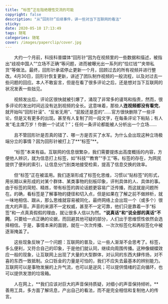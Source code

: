 ```yaml
---
title: “标签”正在阻绝理性交流的可能
copyright: false
description: "从“回形针”后续事件，讲一些对当下互联网的看法"
sticky: 
date: 2020-05-10 17:13:49
tags: 随笔
categories: 随笔
cover: /images/paperclip/cover.jpg
---
```


　　大约一个月前，科技科普媒体“回形针”因为在视频里的一些数据和描述，被指出“歧视中国人”“立场不正确“等问题，进而被曝光出一系列的”恰烂钱“”夹带私货“等做法。最终，回形针承诺停止更新一个月，回顾过去的所有视频并进行整改。4月30日，回形针恢复更新，讲述了团队制作视频的一般流程，以及对过去一些问题的回应。本人不敢妄言，但是在看了很多评论之后，还是想对当下互联网的状况发表一些拙见。

　　视频发出后，评论区很快就被引爆了，涌现了非常多的谩骂和指责，然而，很多评论的发出时间远没有达到视频的全长。这意味着，那些人**连视频都没有看完**，就开始叫“回形针滚”、“反省无用”、“屁股还是歪的”……官方很快删除了一些评论，但是又有更多的出现。甚至有人复制了同一段文字，在每条评论下粘贴；有人发“毛主席万岁！你删一个试试？”；任何一条评论都能被人分析出一个立场…… 

　　且不管回形针是否真的错了、哪一方是否买了水军。为什么会出现这种立场极端分立的事情？因为回形针被打上了**“标签”**。

　　“标签”本来有益。互联网的信息很繁杂，我们需要提炼出高度概括的内容，方便他人辨识，就为信息打上标签，如“科技”“教育”“手工”等。标签的存在，为网民提供了便利的索引，让信息分门别类地接受检索，提高了信息交换的效率。

　　但“标签”正在被滥用。我们逐渐形成了标签化思维，习惯以“贴标签”的形式，用长期以来形成的对某个群体、某类事物的刻板印象，评判具体的人、具体的事。由于标签的简短、精炼，带有标签的舆论话题更容易广泛传播，而这就是问题所在。的确，看标签是了解事物的捷径和切入点，但是如果在了解之前不做辨析，就一味地相信、跟从，那么思维就容易被同化，最终网络上会出现一个（或多个）很庞大的声音。声音的来源不一定权威，甚至不一定可靠，他们只是靠着一手“标签”和一点真真假假的理由，就让很多人信以为然。**“说真话”和“说全部的真话”不同**，只要给一点正确的论据，而回避其他可疑的部分，人们出于思维惯性依然会选择相信。于是，事情本来的面貌，就在一次次传播、一次次标签化和再标签化中被逐渐掩盖了。

　　这些现象反映了一个问题：互联网的普及，让一些人渐渐不会思考了。标签，多么便利，又符合自己的印象，于是他们就认同，继续向周围传播。这种像蝴蝶效应一般的现象，让互联网上出现了大量的大型群体，对认同的东西大肆传扬，对不喜的东西一致抵制。众口铄金的力量是可怕的，我们不应失去最基本的辨别能力。互联网可以是事物发展的上升气流，也可以是逆风；可以提供情绪的正向循环，也可以提供发泄的垃圾箱。

　　人在网上，**我们应该对巨大的声音保持质疑，对细小的声音保持倾听。**善用工具，多方面了解讯息，产出自己的看法，而不是完全相信和复制他人的传言。

 

 